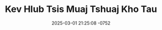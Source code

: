 ---
layout: movie-video-data
date: 2025-03-01 21:25:08 -0752
categories: movie

# Site Attributes
title: "Kev Hlub Tsis Muaj Tshuaj Kho Tau"
permalink: "/movie/Kev_Hlub_Tsis_Muaj_Tshuaj_Kho_Tau"

# Movie Attributes
synopsis: "NujZoo (Cher Yang) is a student who is going to school out of town. His parents are still back in Laos and he only came to the United States with his grandma. NujZoo falls in love with a rich girl name Duab Ntxoo (PaHoua Vang). Her parents try to stop their relationship and want her to marry the son of their friend. They try every single way to meet each other even the parents try to stop them. But there is another bigger problem. Duab Ntxoo's dad (Ger Her) is also having an affair with another lady and now the future of the family is in jeopardize. "
producer: "Thai Her, Ger Her"
director: "Thai Her, Ger Her, Molly Xiong"
writer: "Thai Her, Ger Her, Molly Xiong, Tong Thao"
video_link: "https://youtu.be/2qWOHRJPybE?si=S7buTMiwhfH35YYp"
genre: "Drama, Romance"
year: "2008"
release_type: "DVD"
storage: "Center for Hmong Studies"
thumbnail: "/assets/images/movie_thumbnails/Kev Hlub Tsis Muaj Tshuaj Kho Tau.jpeg"
publishing_company: "Tiger Production"

# Sequels + Parts
base_movie: ""
total_parts: 
sequel: ""

# Movie Cast
cast:
- name: "Cher Yang"
- name: "Pahoua Vang"
- name: "Ger Her"
- name: "Molly Xiong"
- name: "Michael Her"
- name: "Kao Lia Vue"
- name: "Pheng Yang"
- name: "Dee Thao"
---